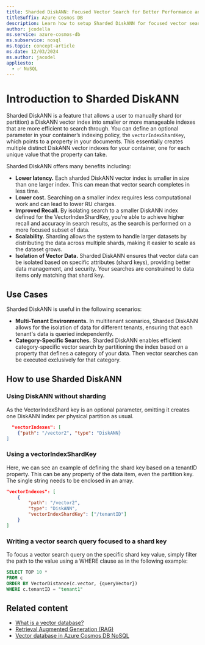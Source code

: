 ```yaml
---
title: Sharded DiskANN: Focused Vector Search for Better Performance and Lower Cost
titleSuffix: Azure Cosmos DB
description: Learn how to setup Sharded DiskANN for focused vector search with improved performance and lower costs
author: jcodella
ms.service: azure-cosmos-db
ms.subservice: nosql
ms.topic: concept-article
ms.date: 12/03/2024
ms.author: jacodel
appliesto:
  - ✅ NoSQL
---
```


# Introduction to Sharded DiskANN

Sharded DiskANN is a feature that allows a user to manually shard (or partition) a DiskANN vector index into smaller or more manageable indexes that are more efficient to search through. You can define an optional parameter in your container’s indexing policy, the `vectorIndexShardKey`, which points to a property in your documents. This essentially creates multiple distinct DiskANN vector indexes for your container, one for each unique value that the property can take. 

Sharded DiskANN offers many benefits including:
- **Lower latency.** Each sharded DiskANN vector index  is smaller in size than one larger index. This can mean that vector search completes in less time.
- **Lower cost.** Searching on a smaller index requires less computational work and can lead to lower RU charges.
- **Improved Recall.** By isolating search to a smaller DiskANN index defined for the VectorIndexShardKey, you’re able to achieve higher recall and accuracy in search results, as the search is performed on a more focused subset of data.
- **Scalability.** Sharding allows the system to handle larger datasets by distributing the data across multiple shards, making it easier to scale as the dataset grows.
- **Isolation of Vector Data.** Sharded DiskANN ensures that vector data can be isolated based on specific attributes (shard keys), providing better data management, and security. Your searches are constrained to data items only matching that shard key.

## Use Cases

Sharded DiskANN is useful in the following scenarios:
- **Multi-Tenant Environments.** In multitenant scenarios, Sharded DiskANN allows for the isolation of data for different tenants, ensuring that each tenant's data is queried independently.
- **Category-Specific Searches.** Sharded DiskANN enables efficient category-specific vector search by partitioning the index based on a property that defines a category of your data. Then vector searches can be executed exclusively for that category. 


## How to use Sharded DiskANN
### Using DiskANN without sharding
As the VectorIndexShard key is an optional parameter, omitting it creates one DiskANN index per physical partition as usual.

```json
  "vectorIndexes": [
    {"path": "/vector2", "type": "DiskANN} 
]
```

### Using a vectorIndexShardKey
Here, we can see an example of defining the shard key based on a tenantID property. This can be any property of the data item, even the partition key. The single string needs to be enclosed in an array. 

```json
"vectorIndexes": [
    {
        "path": "/vector2",
        "type": "DiskANN",
        "vectorIndexShardKey": ["/tenantID"]
    }
]
```

### Writing a vector search query focused to a shard key
To focus a vector search query on the specific shard key value, simply filter the path to the value using a WHERE clause as in the following example:

```sql
SELECT TOP 10 *
FROM c
ORDER BY VectorDistance(c.vector, {queryVector})
WHERE c.tenantID = "tenant1"
```

## Related content

- [What is a vector database?](../vector-database.md)
- [Retrieval Augmented Generation (RAG)](rag.md)
- [Vector database in Azure Cosmos DB NoSQL](../nosql/vector-search.md)